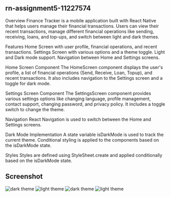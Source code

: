 ## rn-assignment5-11227574
Overview Finance Tracker is a mobile application built with React Native that helps users manage their financial transactions. Users can view their recent transactions, manage different financial operations like sending, receiving, loans, and top-ups, and switch between light and dark themes.

Features Home Screen with user profile, financial operations, and recent transactions. Settings Screen with various options and a theme toggle. Light and Dark mode support. Navigation between Home and Settings screens.

Home Screen Component The HomeScreen component displays the user's profile, a list of financial operations (Send, Receive, Loan, Topup), and recent transactions. It also includes navigation to the Settings screen and a toggle for dark mode.

Settings Screen Component The SettingsScreen component provides various settings options like changing language, profile management, contact support, changing password, and privacy policy. It includes a toggle switch to change the theme.

Navigation React Navigation is used to switch between the Home and Settings screens.

Dark Mode Implementation A state variable isDarkMode is used to track the current theme. Conditional styling is applied to the components based on the isDarkMode state.

Styles Styles are defined using StyleSheet.create and applied conditionally based on the isDarkMode state.

## Screenshot
![dark theme](home1.jpeg)
![light theme](home2.jpeg)
![dark theme](set1.jpeg)
![light theme](set2.jpeg)